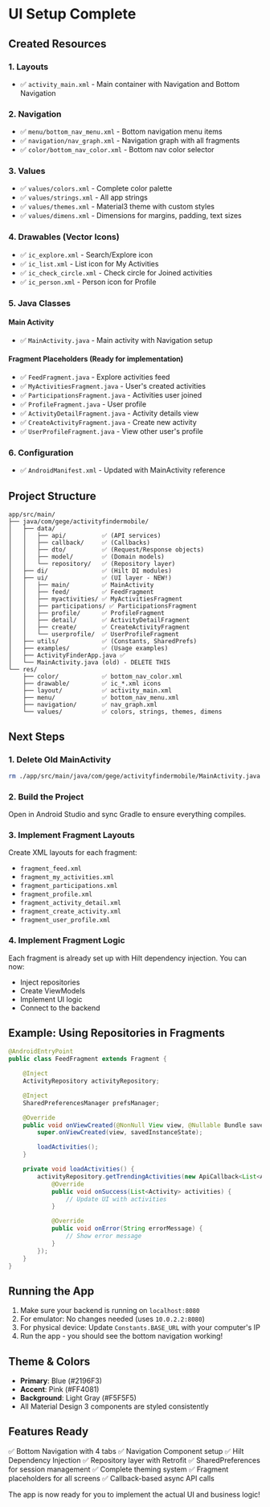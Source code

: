 # UI Setup Complete

## Created Resources

### 1. Layouts
- ✅ `activity_main.xml` - Main container with Navigation and Bottom Navigation

### 2. Navigation
- ✅ `menu/bottom_nav_menu.xml` - Bottom navigation menu items
- ✅ `navigation/nav_graph.xml` - Navigation graph with all fragments
- ✅ `color/bottom_nav_color.xml` - Bottom nav color selector

### 3. Values
- ✅ `values/colors.xml` - Complete color palette
- ✅ `values/strings.xml` - All app strings
- ✅ `values/themes.xml` - Material3 theme with custom styles
- ✅ `values/dimens.xml` - Dimensions for margins, padding, text sizes

### 4. Drawables (Vector Icons)
- ✅ `ic_explore.xml` - Search/Explore icon
- ✅ `ic_list.xml` - List icon for My Activities
- ✅ `ic_check_circle.xml` - Check circle for Joined activities
- ✅ `ic_person.xml` - Person icon for Profile

### 5. Java Classes

#### Main Activity
- ✅ `MainActivity.java` - Main activity with Navigation setup

#### Fragment Placeholders (Ready for implementation)
- ✅ `FeedFragment.java` - Explore activities feed
- ✅ `MyActivitiesFragment.java` - User's created activities
- ✅ `ParticipationsFragment.java` - Activities user joined
- ✅ `ProfileFragment.java` - User profile
- ✅ `ActivityDetailFragment.java` - Activity details view
- ✅ `CreateActivityFragment.java` - Create new activity
- ✅ `UserProfileFragment.java` - View other user's profile

### 6. Configuration
- ✅ `AndroidManifest.xml` - Updated with MainActivity reference

## Project Structure

```
app/src/main/
├── java/com/gege/activityfindermobile/
│   ├── data/
│   │   ├── api/          ✅ (API services)
│   │   ├── callback/     ✅ (Callbacks)
│   │   ├── dto/          ✅ (Request/Response objects)
│   │   ├── model/        ✅ (Domain models)
│   │   └── repository/   ✅ (Repository layer)
│   ├── di/               ✅ (Hilt DI modules)
│   ├── ui/               ✅ (UI layer - NEW!)
│   │   ├── main/         ✅ MainActivity
│   │   ├── feed/         ✅ FeedFragment
│   │   ├── myactivities/ ✅ MyActivitiesFragment
│   │   ├── participations/ ✅ ParticipationsFragment
│   │   ├── profile/      ✅ ProfileFragment
│   │   ├── detail/       ✅ ActivityDetailFragment
│   │   ├── create/       ✅ CreateActivityFragment
│   │   └── userprofile/  ✅ UserProfileFragment
│   ├── utils/            ✅ (Constants, SharedPrefs)
│   ├── examples/         ✅ (Usage examples)
│   ├── ActivityFinderApp.java ✅
│   └── MainActivity.java (old) - DELETE THIS
└── res/
    ├── color/            ✅ bottom_nav_color.xml
    ├── drawable/         ✅ ic_*.xml icons
    ├── layout/           ✅ activity_main.xml
    ├── menu/             ✅ bottom_nav_menu.xml
    ├── navigation/       ✅ nav_graph.xml
    └── values/           ✅ colors, strings, themes, dimens

```

## Next Steps

### 1. Delete Old MainActivity
```bash
rm ./app/src/main/java/com/gege/activityfindermobile/MainActivity.java
```

### 2. Build the Project
Open in Android Studio and sync Gradle to ensure everything compiles.

### 3. Implement Fragment Layouts
Create XML layouts for each fragment:
- `fragment_feed.xml`
- `fragment_my_activities.xml`
- `fragment_participations.xml`
- `fragment_profile.xml`
- `fragment_activity_detail.xml`
- `fragment_create_activity.xml`
- `fragment_user_profile.xml`

### 4. Implement Fragment Logic
Each fragment is already set up with Hilt dependency injection. You can now:
- Inject repositories
- Create ViewModels
- Implement UI logic
- Connect to the backend

## Example: Using Repositories in Fragments

```java
@AndroidEntryPoint
public class FeedFragment extends Fragment {

    @Inject
    ActivityRepository activityRepository;

    @Inject
    SharedPreferencesManager prefsManager;

    @Override
    public void onViewCreated(@NonNull View view, @Nullable Bundle savedInstanceState) {
        super.onViewCreated(view, savedInstanceState);

        loadActivities();
    }

    private void loadActivities() {
        activityRepository.getTrendingActivities(new ApiCallback<List<Activity>>() {
            @Override
            public void onSuccess(List<Activity> activities) {
                // Update UI with activities
            }

            @Override
            public void onError(String errorMessage) {
                // Show error message
            }
        });
    }
}
```

## Running the App

1. Make sure your backend is running on `localhost:8080`
2. For emulator: No changes needed (uses `10.0.2.2:8080`)
3. For physical device: Update `Constants.BASE_URL` with your computer's IP
4. Run the app - you should see the bottom navigation working!

## Theme & Colors

- **Primary**: Blue (#2196F3)
- **Accent**: Pink (#FF4081)
- **Background**: Light Gray (#F5F5F5)
- All Material Design 3 components are styled consistently

## Features Ready

✅ Bottom Navigation with 4 tabs
✅ Navigation Component setup
✅ Hilt Dependency Injection
✅ Repository layer with Retrofit
✅ SharedPreferences for session management
✅ Complete theming system
✅ Fragment placeholders for all screens
✅ Callback-based async API calls

The app is now ready for you to implement the actual UI and business logic!
